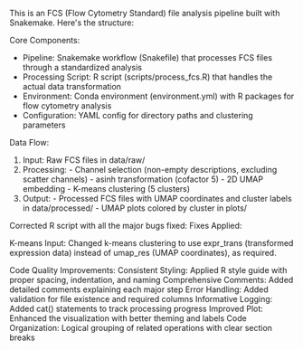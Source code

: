   This is an FCS (Flow Cytometry Standard) file analysis pipeline built with Snakemake. Here's the structure:

  Core Components:

  - Pipeline: Snakemake workflow (Snakefile) that processes FCS files through a standardized analysis        
  - Processing Script: R script (scripts/process_fcs.R) that handles the actual data transformation
  - Environment: Conda environment (environment.yml) with R packages for flow cytometry analysis
  - Configuration: YAML config for directory paths and clustering parameters

  Data Flow:

  1. Input: Raw FCS files in data/raw/
  2. Processing:
    - Channel selection (non-empty descriptions, excluding scatter channels)
    - asinh transformation (cofactor 5)
    - 2D UMAP embedding
    - K-means clustering (5 clusters)
  3. Output:
    - Processed FCS files with UMAP coordinates and cluster labels in data/processed/
    - UMAP plots colored by cluster in plots/

Corrected R script with all the major bugs fixed:
Fixes Applied:

K-means Input: Changed k-means clustering to use expr_trans (transformed expression data) instead of umap_res (UMAP coordinates), as required.

Code Quality Improvements:
Consistent Styling: Applied R style guide with proper spacing, indentation, and naming
Comprehensive Comments: Added detailed comments explaining each major step
Error Handling: Added validation for file existence and required columns
Informative Logging: Added cat() statements to track processing progress
Improved Plot: Enhanced the visualization with better theming and labels
Code Organization: Logical grouping of related operations with clear section breaks



  
